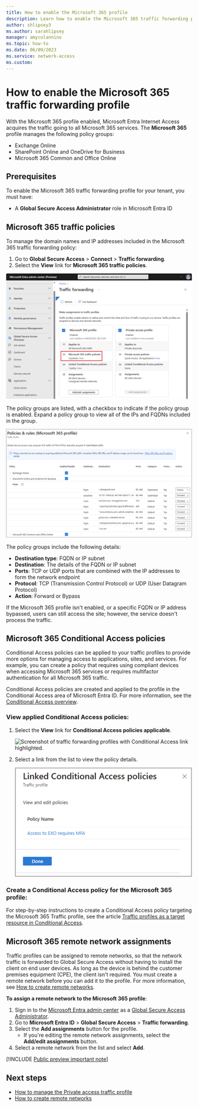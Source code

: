 ```yaml
---
title: How to enable the Microsoft 365 profile
description: Learn how to enable the Microsoft 365 traffic forwarding profile for Global Secure Access (preview).
author: shlipsey3
ms.author: sarahlipsey
manager: amycolannino
ms.topic: how-to
ms.date: 06/09/2023
ms.service: network-access
ms.custom: 
---
```

# How to enable the Microsoft 365 traffic forwarding profile

With the Microsoft 365 profile enabled, Microsoft Entra Internet Access acquires the traffic going to all Microsoft 365 services. The **Microsoft 365** profile manages the following policy groups:

- Exchange Online
- SharePoint Online and OneDrive for Business
- Microsoft 365 Common and Office Online

## Prerequisites

To enable the Microsoft 365 traffic forwarding profile for your tenant, you must have:

- A **Global Secure Access Administrator** role in Microsoft Entra ID

## Microsoft 365 traffic policies

To manage the domain names and IP addresses included in the Microsoft 365 traffic forwarding policy:

1. Go to **Global Secure Access** > **Connect** > **Traffic forwarding**.
1. Select the **View** link for **Microsoft 365 traffic policies**. 

![Screenshot of the Microsoft 365 traffic policies.](media/how-to-manage-microsoft-365-profile/microsoft-365-traffic-profile.png)

The policy groups are listed, with a checkbox to indicate if the policy group is enabled. Expand a policy group to view all of the IPs and FQDNs included in the group.

![Screenshot of the Microsoft 365 profile details.](media/how-to-manage-microsoft-365-profile/microsoft-365-profile-details.png)

The policy groups include the following details:

- **Destination type**: FQDN or IP subnet
- **Destination**: The details of the FQDN or IP subnet
- **Ports**: TCP or UDP ports that are combined with the IP addresses to form the network endpoint
- **Protocol**: TCP (Transmission Control Protocol) or UDP (User Datagram Protocol)
- **Action**: Forward or Bypass

If the Microsoft 365 profile isn't enabled, or a specific FQDN or IP address bypassed, users can still access the site; however, the service doesn't process the traffic. 

## Microsoft 365 Conditional Access policies

Conditional Access policies can be applied to your traffic profiles to provide more options for managing access to applications, sites, and services. For example, you can create a policy that requires using compliant devices when accessing Microsoft 365 services or requires multifactor authentication for all Microsoft 365 traffic.

Conditional Access policies are created and applied to the profile in the Conditional Access area of Microsoft Entra ID. For more information, see the [Conditional Access overview](../active-directory/conditional-access/overview.md).

### View applied Conditional Access policies:

1. Select the **View** link for **Conditional Access policies applicable**.

    ![Screenshot of traffic forwarding profiles with Conditional Access link highlighted.](media/how-to-manage-microsoft-365-profile/how-to-manage-remote-network-device-links.png)

1. Select a link from the list to view the policy details. 

    ![Screenshot of the applied Conditional Access policies.](media/how-to-manage-microsoft-365-profile/conditional-access-applied-policies.png)

### Create a Conditional Access policy for the Microsoft 365 profile:

For step-by-step instructions to create a Conditional Access policy targeting the Microsoft 365 Traffic profile, see the article [Traffic profiles as a target resource in Conditional Access](how-to-target-resource.md#create-a-conditional-access-policy-targeting-the-microsoft-365-traffic-profile).

## Microsoft 365 remote network assignments

Traffic profiles can be assigned to remote networks, so that the network traffic is forwarded to Global Secure Access without having to install the client on end user devices. As long as the device is behind the customer premises equipment (CPE), the client isn't required.  You must create a remote network before you can add it to the profile. For more information, see [How to create remote networks](how-to-create-remote-networks.md).

**To assign a remote network to the Microsoft 365 profile**:

1. Sign in to the [Microsoft Entra admin center](https://entra.microsoft.com) as a [Global Secure Access Administrator](../active-directory/roles/permissions-reference.md).
1. Go to **Microsoft Entra ID** > **Global Secure Access** > **Traffic forwarding**.
1. Select the **Add assignments** button for the profile. 
    - If you're editing the remote network assignments, select the **Add/edit assignments** button.
1. Select a remote network from the list and select **Add**.

[!INCLUDE [Public preview important note](./includes/public-preview-important-note.md)]

## Next steps

- [How to manage the Private access traffic profile](how-to-manage-private-access-profile.md)
- [How to create remote networks](how-to-create-remote-networks.md)